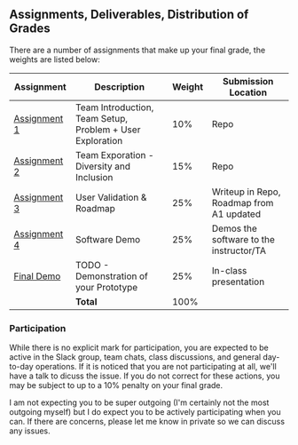 Assignments, Deliverables, Distribution of Grades
---

There are a number of assignments that make up your final grade, the weights are listed below:

| Assignment | Description | Weight | Submission Location |
| --- | --- | --- | --- |
| [Assignment 1](a1.md) | Team Introduction, Team Setup, Problem + User Exploration | 10% | Repo |
| [Assignment 2](a2.md) | Team Exporation - Diversity and Inclusion | 15% | Repo |
| [Assignment 3](a3.md) | User Validation & Roadmap | 25% | Writeup in Repo, Roadmap from A1 updated |
| [Assignment 4](a4.md) | Software Demo | 25% | Demos the software to the instructor/TA |
| [Final Demo](#) | TODO - Demonstration of your Prototype | 25% | In-class presentation |
| | **Total** | 100% | |

### Participation

While there is no explicit mark for participation, you are expected to be active in the Slack group, team chats, class discussions, and general day-to-day operations. If it is noticed that you are not participating at all, we'll have a talk to dicuss the issue. If you do not correct for these actions, you may be subject to up to a 10% penalty on your final grade.

I am not expecting you to be super outgoing (I'm certainly not the most outgoing myself) but I do expect you to be actively participating when you can. If there are concerns, please let me know in private so we can discuss any issues.
